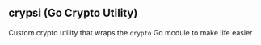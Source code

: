 ## crypsi (Go Crypto Utility)

Custom crypto utility that wraps the `crypto` Go module to make life easier
